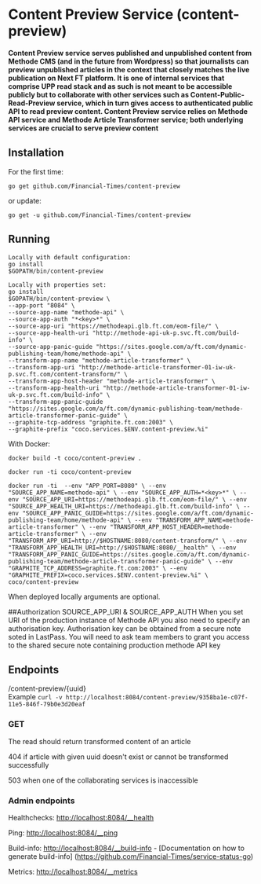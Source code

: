 # Content Preview Service (content-preview)

__Content Preview service serves published and unpublished content from Methode CMS (and in the future from Wordpress) 
so that journalists can preview unpublished articles in the context that closely matches the live publication on Next FT platform. 
It is one of internal services that comprise UPP read stack and as such is not meant to be accessible publicly 
but to collaborate with other services such as Content-Public-Read-Preview service, 
which in turn gives access to authenticated public API to read preview content.
Content Preview service relies on Methode API service and Methode Article Transformer service; 
both underlying services are crucial to serve preview content__

## Installation

For the first time:

`go get github.com/Financial-Times/content-preview`

or update:

`go get -u github.com/Financial-Times/content-preview`

## Running

```
Locally with default configuration:
go install
$GOPATH/bin/content-preview

Locally with properties set:
go install
$GOPATH/bin/content-preview \
--app-port "8084" \
--source-app-name "methode-api" \
--source-app-auth "*<key>*" \
--source-app-uri "https://methodeapi.glb.ft.com/eom-file/" \
--source-app-health-uri "http://methode-api-uk-p.svc.ft.com/build-info" \
--source-app-panic-guide "https://sites.google.com/a/ft.com/dynamic-publishing-team/home/methode-api" \
--transform-app-name "methode-article-transformer" \
--transform-app-uri "http://methode-article-transformer-01-iw-uk-p.svc.ft.com/content-transform/" \
--transform-app-host-header "methode-article-transformer" \
--transform-app-health-uri "http://methode-article-transformer-01-iw-uk-p.svc.ft.com/build-info" \
--transform-app-panic-guide "https://sites.google.com/a/ft.com/dynamic-publishing-team/methode-article-transformer-panic-guide" \
--graphite-tcp-address "graphite.ft.com:2003" \
--graphite-prefix "coco.services.$ENV.content-preview.%i" 
```

With Docker:

`docker build -t coco/content-preview .`

`docker run -ti coco/content-preview`

`docker run -ti 
--env "APP_PORT=8080" \
--env "SOURCE_APP_NAME=methode-api" \
--env "SOURCE_APP_AUTH=*<key>*" \
--env "SOURCE_APP_URI=https://methodeapi.glb.ft.com/eom-file/" \
--env "SOURCE_APP_HEALTH_URI=https://methodeapi.glb.ft.com/build-info" \
--env "SOURCE_APP_PANIC_GUIDE=https://sites.google.com/a/ft.com/dynamic-publishing-team/home/methode-api" \
--env "TRANSFORM_APP_NAME=methode-article-transformer" \
--env "TRANSFORM_APP_HOST_HEADER=methode-article-transformer" \
--env "TRANSFORM_APP_URI=http://$HOSTNAME:8080/content-transform/" \
--env "TRANSFORM_APP_HEALTH_URI=http://$HOSTNAME:8080/__health" \
--env "TRANSFORM_APP_PANIC_GUIDE=https://sites.google.com/a/ft.com/dynamic-publishing-team/methode-article-transformer-panic-guide" \
--env "GRAPHITE_TCP_ADDRESS=graphite.ft.com:2003" \
--env "GRAPHITE_PREFIX=coco.services.$ENV.content-preview.%i" \
coco/content-preview
`

When deployed locally arguments are optional.

##Authorization
SOURCE_APP_URI & SOURCE_APP_AUTH 
When you set URI of the production instance of Methode API you also need to specify an authorisation key. 
Authorisation key can be obtained from a secure note soted in LastPass. 
You will need to ask team members to grant you access to the shared secure note containing production methode API key

## Endpoints
/content-preview/{uuid}    
Example
`curl -v http://localhost:8084/content-preview/9358ba1e-c07f-11e5-846f-79b0e3d20eaf`

### GET
The read should return transformed content of an article 

404 if article with given uuid doesn't exist or cannot be transformed successfully

503 when one of the collaborating services is inaccessible


### Admin endpoints
Healthchecks: [http://localhost:8084/__health](http://localhost:8084/__health)

Ping: [http://localhost:8084/__ping](http://localhost:8084/__ping)

Build-info: [http://localhost:8084/__build-info](http://localhost:8084/__ping)  -  [Documentation on how to generate build-info] (https://github.com/Financial-Times/service-status-go) 
 
Metrics:  [http://localhost:8084/__metrics](http://localhost:8084/__metrics)